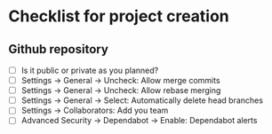 # Checklist for project creation

## Github repository

- [ ] Is it public or private as you planned?
- [ ] Settings -> General -> Uncheck: Allow merge commits
- [ ] Settings -> General -> Uncheck: Allow rebase merging
- [ ] Settings -> General -> Select: Automatically delete head branches
- [ ] Settings -> Collaborators: Add you team
- [ ] Advanced Security -> Dependabot -> Enable: Dependabot alerts
